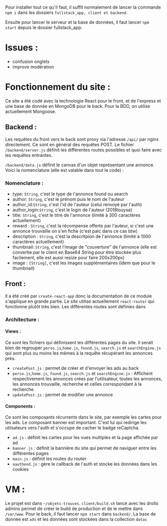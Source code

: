 Pour installer tout ce qu'il faut, il suffit normalement de lancer la commande `npm i` dans les dossiers `fullstack_app, client et backend`.

Ensuite pour lancer le serveur et la base de données, il faut lancer `npm start` depuis le dossier fullstack_app.

# Issues :
  - confusion onglets
  - improve modération

# Fonctionnement du site :

Ce site a été codé avec la technologie React pour le front, et de l'express et une base de donnée en MongoDB pour le back. Pour la BDD, on utilise actuellement Mongoose.


## Backend :
Les requêtes du front vers le back sont proxy via l'adresse `/api/` par nginx directement. Ce sont en général des requêtes POST. Le fichier `/backend/server.js` définit les différentes routes possibles et quoi faire avec les requêtes entrantes.

`/backend/data.js` définit le canvas d'un objet représentant une annonce. Voici la nomenclature (elle est valable dans tout le code) :

### Nomenclature :
  - type: `String`, c'est le type de l'annonce found ou search
  - author: `String`, c'est le prénom puis le nom de l'auteur
  - author_id:`String`, c'est l'id de l'auteur (celui renvoyé par l'auth)
  - author_login:`String`, c'est le login de l'auteur (2018louysa)
  - title: `String`, c'est le titre de l'annonce (limité à 300 caractères actuellement)
  - reward : `String`, c'est la récompense offerte par l'auteur, si c'est une annonce trouvaille on s'en fiche (c'est palc dans ce cas btw)
  - description : `String`, c'est la descritpion de l'annonce (limité à 1000 caractères actuellement)
  - thumbnail: `String`, c'est l'image de "couverture" de l'annonce (elle est convertie par le client en Base64 String pour être stockée plus facilement, elle est aussi resize pour faire 200x200px)
  - image : `[String]`, c'est les images supplémentaires (idem que pour le thumbnail)

## Front :

Il a été créé par `create-react-app` donc la documentation de ce module s'applique en grande partie. Le site utilise actuellement `react-router` qui fonctionne plutôt très bien. Les différentes routes sont définies dans

### Architecture :

#### Views :
Ce sont les fichiers qui définissent les différentes pages  du site. Il serait bien de regrouper `perso.js`,`home.js`, `found.js`, `search.js` et `searchEngine.js` qui sont plus ou moins les mêmes à la requête récupérant les annonces près.

  - `createPost.js` : permet de créer et d'envoyer les ads au back
  - `perso.js`,`home.js`, `found.js`, `search.js` et `searchEngine.js` : Affichent respectivement les annonces crées par l'utilisateur, toutes les annonces, les annonces trouvaille, recherche et celles correspondant à la recherche.
  - `updatePost.js` : permet de modifier une annonce



#### Components :
Ce sont les composants récurrents dans le site, par exemple les cartes pour les ads. Le composant banner est important. C'est lui qui redirige les utilsateurs vers l'auth et s'occupe de cacher le badge reCaptcha.

  - `ad.js` : définit les cartes pour les vues multiples et la page affichée par ad
  - `banner.js` : définit la bannière du site qui permet de naviguer entre les différentes pages
  - `main.js` : définit les routes du router
  - `oauthend.js` : gère le callback de l'auth et stocke les données dans les cookies

# VM :
Le projet est dans `~/objets-trouves`. `client/build.sh` lancé avec les droits admins permet de créer le build de production et de le mettre dans `/var/www`. Pour le back, il faut lancer `npm start` dans `backend/`.
La base de donnée est `ads` et les données sont stockées dans la collection `datas`